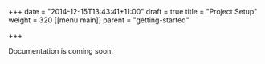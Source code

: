 +++
date = "2014-12-15T13:43:41+11:00"
draft = true
title = "Project Setup"
weight = 320
[[menu.main]]
	parent = "getting-started"

+++

Documentation is coming soon.
